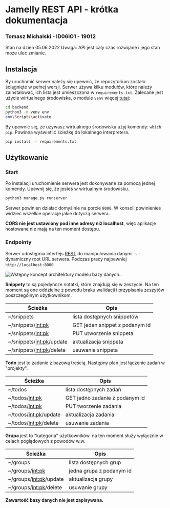# Jamelly REST API - krótka dokumentacja

### Tomasz Michalski - ID06IO1 - 19012

Stan na dzień 05.06.2022
Uwaga: API jest cały czas rozwijane i jego stan może ulec zmianie.

## Instalacja

By uruchomić serwer należy się upewnić, że repozytorium zostało ściągnięte w pełnej wersji.
Serwer używa kilku modułów, które należy zainstalować, ich lista jest umieszczona w `requirements.txt`.
Zalecane jest użycie wirtualnego środowiska, o module `venv` więcej [tutaj](https://docs.python.org/3/library/venv.html):

```sh
cd backend
python3 -m venv env
env\Scripts\activate
```

By upewnić się, że używasz wirtualnego środowiska użyj komendy: `which pip`. Powinna wyświetlić ścieżkę do lokalnego interpretera.

```sh
pip install -r requirements.txt
```

## Użytkowanie

### Start

Po instalacji uruchomienie serwera jest dokonywane za pomocą jednej komendy. Upewnij się, że jesteś w wirtualnym środowisku.

```sh
python3 manage.py runserver
```

Serwer powinien działać domyślnie na porcie `8000`.
W konsoli powinienieś widzieć wszelkie operacje jakie dotyczą serwera.

**CORS nie jest ustawiony pod inne adresy niż localhost**, więc aplikacje hostowane nie mają na ten moment dostępu.

### Endpointy

Serwer udostępnia interfejs [REST](https://restfulapi.net/) do manipulowania danymi.
`~` - dynamiczny root URL serwera. Podczas pracy najpewniej `http://localhost:8000`.

![Wstępny koncept architektury modelu bazy danych.](https://cdn.discordapp.com/attachments/951023586079039518/969570609677865000/unknown.png 'Wstępny koncept architektury modelu bazy danych.').

**Snippety** to są pojedyńcze notatki, które znajdują się w zeszycie.
Na ten moment są one oddzielne z powodu braku walidacji i przypisania zeszytów poszczególnym użytkownikom.

| Ścieżka                    | Opis                           |
| -------------------------- | ------------------------------ |
| ~/snippets                 | lista dostępnych snippetów     |
| ~/snippets/<int:pk>        | GET jeden snippet z podanym id |
| ~/snippets/<int:pk>        | PUT utworzenie snippeta        |
| ~/snippets/<int:pk>/update | aktualizacja snippeta          |
| ~/snippets/<int:pk>/delete | usuwanie snippeta              |

**Todo** jest to zadanie z bazową treścią.
Następny plan jest łączenie zadań w "projekty".

| Ścieżka                 | Opis                           |
| ----------------------- | ------------------------------ |
| ~/todos                 | lista dostępnych zadań         |
| ~/todos/<int:pk>        | GET jedno zadanie z podanym id |
| ~/todos/<int:pk>        | PUT tworzenie zadania          |
| ~/todos/<int:pk>/update | aktualizacja zadania           |
| ~/todos/<int:pk>/delete | usuwanie zadania               |

**Grupa** jest to "kategoria" użytkowników.
na ten moment służy wyłącznie w celach poglądowych z powodów w.w.

| Ścieżka                  | Opis                     |
| ------------------------ | ------------------------ |
| ~/groups                 | lista dostępnych grup    |
| ~/groups/<int:pk>        | jedna grupa z podanym id |
| ~/groups/<int:pk>/update | aktualizacja grupy       |
| ~/groups/<int:pk>/delete | usuwanie grupy           |

**Zawartość bazy danych nie jest zapisywana.**
